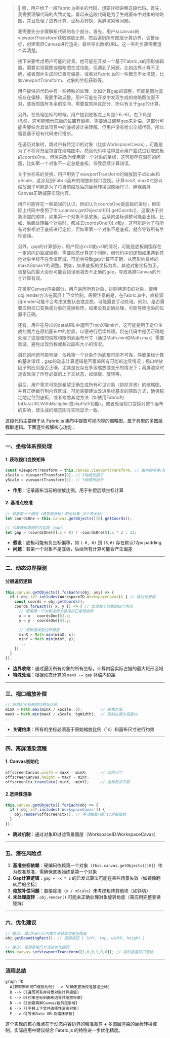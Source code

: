 > 💭 嗯，用户给了一段Fabric.js相关的代码，想要详细讲解这段代码。首先，我需要理解代码的大致功能。看起来这段代码是为了生成画布中对象的缩略图，并且处理了边界计算、坐标系转换、离屏渲染等问题。
>
> 我需要先分步骤解析代码的各个部分。首先，用户从canvas的viewportTransform获取缩放比例，然后遍历所有图层计算边界，调整坐标，创建离屏Canvas进行渲染，最终导出数据URL。这一系列步骤需要逐个弄清楚。
>
> 接下来要考虑用户可能的背景。他可能在开发一个基于Fabric.js的图形编辑器，需要实现截图或缩略图生成功能，但遇到了问题，比如边界计算不正确，或者图片生成的位置有偏差。或者对Fabric.js的一些概念不太清楚，比如viewportTransform、对象的坐标获取等。
>
> 用户提供的代码中有一些特殊的处理，比如计算gap的调整，可能是因为底板存在偏移，需要手动调整。用户可能在开发中发现生成的缩略图位置不对，底板周围有多余的空间，需要裁剪掉这部分，所以有关于gap的计算。
>
> 另外，在处理坐标的时候，用户提到底板左上角是(-6,-6)，右下角是(6,6)，这可能暗示底板的位置有偏移，需要通过调整gap来补偿。这部分可能需要结合具体项目中的底板设计来理解，但用户没有给出全部代码，所以需要基于现有代码进行推断。
>
> 在遍历对象时，跳过带有特定ID的对象（比如WorkspaceCavas），可能是为了不将背景层包含在缩略图中。然而代码中注释显示用户尝试过获取底板的coordsOne，但后来改为使用第一个对象的坐标，这可能存在潜在的问题，比如第一个对象不一定总是底板，导致后续计算错误。
>
> 关于坐标系的变换，用户用到了viewportTransform的缩放因子xScale和yScale，这涉及到Fabric画布的缩放和视口变换。计算minX, maxX时除以缩放因子可能是为了将当前缩放后的坐标转换回原始尺寸，确保离屏Canvas正确捕获实际内容。
>
> 用户可能存在一些错误的认识，例如认为coordsOne是底板的坐标，但实际上代码中使用了this.canvas.getObjects()[0].getCoords()，这取决于对象添加的顺序，如果第一个对象不是底板，后续的坐标调整可能会出错。比如，后面处理每个对象时，都减去coordsOne[0].x和y，这可能是为了将所有对象相对于底板进行定位，但如果第一个对象不是底板，就会导致所有坐标错误。
>
> 另外，gap的计算部分，用户假设x<0或y<0的情况，可能是底板周围存在一定的内边距或偏移，需要动态计算这个间隙，但代码中的逻辑如果遇到其他对象坐标不在负值区域，可能会导致gap计算不正确，从而影响最终的maxX和maxY的调整。例如，如果底板的坐标为负，其他对象坐标为正，调整后的最大坐标可能会错误地减去不正确的gap，导致离屏Canvas的尺寸计算有误。
>
> 在离屏Canvas渲染部分，用户遍历所有对象，排除特定ID的对象，使用obj.render方法在离屏上下文绘制。需要注意的是，在Fabric.js中，直接调用render可能不会考虑某些状态或变换，可能需要手动处理。例如，是否需要应用视口变换或对象的变换矩阵，如果没有正确处理，可能导致渲染的位置不正确。
>
> 还有，用户在导出的dataURL中返回了minX和minY，这可能是用于定位生成的图片在原始画布中的位置，以便进行后续处理。但在代码中是否正确地处理了这些值的缩放和限制到画布尺寸（通过Math.min和Math.max）需要验证，避免出现负数或超过画布大小的情况。
>
> 潜在的问题可能包括：依赖第一个对象作为底板可能不可靠，导致坐标计算的基准错误；gap的动态计算逻辑是否覆盖所有可能的边界情况；视口缩放因子的应用是否正确，尤其是在存在多级缩放或变形的情况下；离屏渲染时是否处理了所有必要的上下文状态，如缩放、旋转等。
>
> 最后，用户需求可能是希望正确生成所有可见对象（排除背景）的缩略图，并且正确裁剪到内容区域。可能需要建议改进坐标基准的获取方式，确保稳定地定位到底板，或者考虑其他方法（如使用Fabric的toDataURLWithMultiplier或clipPath功能），或者处理视口变换对整个画布的影响，使生成的缩览图与实际显示一致。
>
> 



这段代码主要用于从 Fabric.js 画布中提取可视内容的缩略图，属于典型的多图层截取逻辑。下面逐步拆解核心功能：

---

### 一、坐标体系预处理
#### 1. 获取视口变换矩阵
```typescript
const viewportTransform = this.canvas.viewportTransform; // 画布的平移/缩放矩阵
xScale = viewportTransform[0]; // X轴缩放因子
yScale = viewportTransform[3]; // Y轴缩放因子
```
- **作用**：记录画布当前的缩放比例，用于补偿后续坐标计算

#### 2. 基准点校准
```typescript
// 获取第一个图层（通常是底板）的坐标集（4个角坐标）
let coordsOne = this.canvas.getObjects()[0].getCoords(); 

// 估算底板周围的内边距（gap）
let gap = (coordsOne[0].x < 0) ? -coordsOne[0].x * 2 : 12; 
```
- **假设**：底板可能有负坐标偏移，如 `(-6,-6)` 到 `(6,6)` 存在默认12px padding
- **问题**：若第一个对象不是底板，后续所有计算可能会产生偏差

---

### 二、动态边界探测
#### 分层遍历逻辑
```typescript
this.canvas.getObjects().forEach((obj: any) => {
  if (!obj.id?.includes(WorkspaceID.WorkspaceCavas)) { // 跳过背景层
    const coords = obj.getCoords();
    coords.forEach(({ x, y }) => { // 处理每个对象的四个角点
      // 使用第一个对象坐标为基准校正全局坐标
      x = x - coordsOne[0].x; 
      y = y - coordsOne[0].y;

      // 更新连续型边界极值
      minX = Math.min(minX, x);
      minY = Math.min(minY, y);
      ...
    });
  }
});
```
- **边界收缩**：通过遍历所有对象的所有坐标，计算内容实际占据的最大矩形区域
- **特殊处理**：根据动态计算的 `maxX -= gap` 补偿内边距

---

### 三、视口缩放补偿
```typescript
// 将相对坐标转换回原始比例
minX = Math.max(minX / xScale, 0);        // 避免负值
maxX = Math.min(maxX / xScale, bgWidth);  // 限制在画布宽度内
...
```
- **关键约束**：所有的坐标必须基于原始缩放比例（1x）和画布尺寸进行约束

---

### 四、离屏渲染流程
#### 1. Canvas初始化
```typescript
offscreenCanvas.width = maxX - minX;      // 动态尺寸
offscreenCanvas.height = maxY - minY;
offscreenCtx.translate(-minX, -minY);     // 坐标原点平移
```

#### 2.选择性渲染
```typescript
this.canvas.getObjects().forEach(obj => {
  if (!obj.id?.includes('WorkspaceCavas')) {
    obj.render(offscreenCtx!); // 手动触发Fabric对象绘制
  }
});
```
- **跳过机制**：通过对象ID过滤背景图层（WorkspaceID.WorkspaceCavas）

---

### 五、潜在风险点
1. **基准坐标依赖**：硬编码依赖第一个对象（`this.canvas.getObjects()[0]`）作为校准基准，需确保底板始终是第一个对象
2. **Gap计算逻辑**：`gap = -x * 2` 的启发式算法可能在某些场景失效（如镜像翻转后的坐标）
3. **缩放补偿问题**：直接除法（`x / xScale`）未考虑矩阵其他项（如斜切）
4. **未处理旋转**：`obj.render()` 可能未正确处理对象旋转角度（需应用完整变换矩阵）

---

### 六、优化建议
```typescript
// 建议: 通过Fabric内置方法获取对象包围盒
obj.getBoundingRect(); // 直接返回 { left, top, width, height }
```
```typescript
// 建议: 使用原始尺寸渲染优化画质
this.canvas.setViewportTransform([1,0,0,1,0,0]); // 临时重置视口变换
```

---

### 流程总结
```mermaid
graph TD
  A[获取画布视口缩放比例] --> B[确定底板校准基准坐标]
  B --> C[遍历所有非背景对象计算极值]
  C --> D[约束坐标到画布边界并缩放补偿]
  D --> E[创建离屏Canvas裁剪渲染域]
  E --> F[平移上下文并选择性渲染对象]
  F --> G[导出Data URL及偏移参数]
```

这个实现的核心难点在于动态内容边界的精准裁剪 + 多图层渲染的坐标转换控制，实际应用中建议结合 Fabric.js 的特性进一步优化精度。
